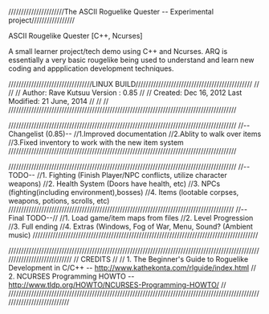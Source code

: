 //////////////////////The ASCII Roguelike Quester -- Experimental project/////////////////

ASCII Rougelike Quester [C++, Ncurses]

A small learner project/tech demo using C++ and Ncurses. ARQ is essentially a very basic rougelike being used to understand and learn new coding and appplication development techniques.

/////////////////////////////////LINUX BUILD//////////////////////////////////////////////
//                                                                                      //
//  Author: Rave Kutsuu                     Version : 0.85                              //
//  Created: Dec 16, 2012                   Last Modified: 21 June, 2014                //
//                                                                                      //
//////////////////////////////////////////////////////////////////////////////////////////

//////////////////////////////////////////////////////////////////////////////////////////
//--Changelist (0.85)--
//1.Improved documentation
//2.Ablity to walk over items
//3.Fixed inventory to work with the new item system
//////////////////////////////////////////////////////////////////////////////////////////

//////////////////////////////////////////////////////////////////////////////////////////
//--TODO--
//1. Fighting (Finish Player/NPC conflicts, utilize character weapons)
//2. Health System (Doors have health, etc)
//3. NPCs (fighting(including environment),bosses)
//4. Items (lootable corpses, weapons, potions, scrolls, etc)
/////////////////////////////////////////////////////////////////////////////////////////
//--Final TODO--//
//1. Load game/item maps from files
//2. Level Progression
//3. Full ending
//4. Extras (Windows, Fog of War, Menu, Sound? (Ambient music)
/////////////////////////////////////////////////////////////////////////////////////////

////////////////////////////////////////////////////////////////////////////////////////////////////////////////////////////
// CREDITS                                                                                                                //
// 1. The Beginner's Guide to Roguelike Development in C/C++ -- http://www.kathekonta.com/rlguide/index.html 
// 2. NCURSES Programming HOWTO --  http://www.tldp.org/HOWTO/NCURSES-Programming-HOWTO/                                  // 
///////////////////////////////////////////////////////////////////////////////////////////////////////////////////////////

